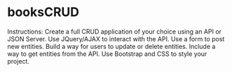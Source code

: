 # booksCRUD

Instructions:
Create a full CRUD application of your choice using an API or JSON Server.
Use JQuery/AJAX to interact with the API. 
Use a form to post new entities.
Build a way for users to update or delete entities.
Include a way to get entities from the API.
Use Bootstrap and CSS to style your project.
